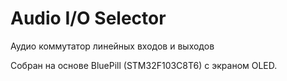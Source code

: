 # Audio I/O Selector
Аудио коммутатор линейных входов и выходов

Собран на основе BluePill (STM32F103C8T6) с экраном OLED.
